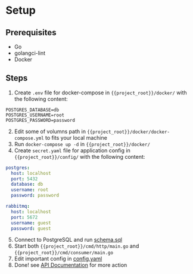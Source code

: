 # Setup

## Prerequisites

- Go
- golangci-lint
- Docker

## Steps

1. Create `.env` file for docker-compose in `{{project_root}}/docker/` with the following content:
```
POSTGRES_DATABASE=db
POSTGRES_USERNAME=root
POSTGRES_PASSWORD=password
```
2. Edit some of volumns path in `{{project_root}}/docker/docker-compose.yml` to fits your local machine
3. Run `docker-compose up -d` in `{{project_root}}/docker/`
4. Create `secret.yaml` file for application config in `{{project_root}}/config/` with the following content:
```yaml
postgres:
  host: localhost
  port: 5432
  database: db
  username: root
  password: password

rabbitmq:
  host: localhost
  port: 5672
  username: guest
  password: guest
```
5. Connect to PostgreSQL and run [schema.sql](schema.sql)
6. Start both  `{{project_root}}/cmd/http/main.go` and `{{project_root}}/cmd/consumer/main.go`
7. Edit important config in [config.yaml](../config/config.yaml)
8. Done! see [API Documentation](APIDOC.md) for more action
